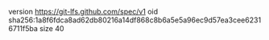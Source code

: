 version https://git-lfs.github.com/spec/v1
oid sha256:1a8f6fdca8ad62db80216a14df868c8b6a5e5a96ec9d57ea3cee62316711f5ba
size 40
